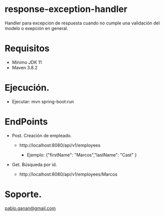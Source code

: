 # response-exception-handler
Handler para excepción de respuesta cuando no cumple una validación del modelo o exepción en general.
# Requisitos
* Mínimo JDK 11
* Maven 3.8.2

# Ejecución.
* Ejecutar: mvn spring-boot:run

# EndPoints

* Post. Creación de empleado.
	
  	- http://localhost:8080/api/v1/employees
  	
  		- Ejemplo: {"firstName": "Marcos","lastName": "Cast" }
    
* Get. Búsqueda por id.
 
  	- http://localhost:8080/api/v1/employees/Marcos

# Soporte.
pablo.ganan@gmail.com
